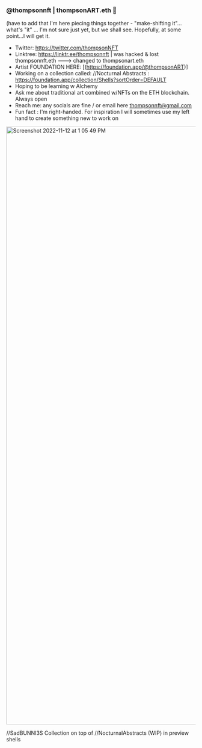 ### @thompsonnft | thompsonART.eth 👋
(have to add that I'm here piecing things together - "make-shifting it"... what's "it" ... I'm not sure just yet, but
we shall see. Hopefully, at some point...I will get it. 

- Twitter: https://twitter.com/thompsonNFT
- Linktree: https://linktr.ee/thompsonnft | was hacked & lost thompsonnft.eth ---> changed to thompsonart.eth 
- Artist FOUNDATION HERE: [(https://foundation.app/@thompsonART)]
- Working on a collection called: //Nocturnal Abstracts : https://foundation.app/collection/Shells?sortOrder=DEFAULT
- Hoping to be learning w Alchemy 
- Ask me about traditional art combined w/NFTs on the ETH blockchain. Always open 
- Reach me: any socials are fine / or email here thompsonnft@gmail.com
- Fun fact : I'm right-handed. For inspiration I will sometimes use my left hand to create something new to work on
 
 
<img width="1587" alt="Screenshot 2022-11-12 at 1 05 49 PM" src="https://user-images.githubusercontent.com/97910778/201488419-240941eb-2479-4a41-a1de-079b5704c9bc.png">

//SadBUNNI3S Collection on top of //NocturnalAbstracts (WIP) in preview shells 




